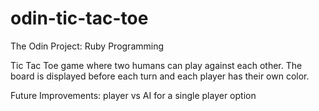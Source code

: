 # odin-tic-tac-toe
The Odin Project: Ruby Programming

Tic Tac Toe game where two humans can play against each other. The board is displayed before each turn and each player has their own color.

Future Improvements:
player vs AI for a single player option


